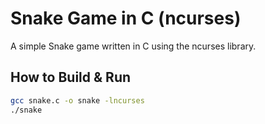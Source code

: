 # Snake Game in C (ncurses)

A simple Snake game written in C using the ncurses library.

## How to Build & Run
```bash
gcc snake.c -o snake -lncurses
./snake
